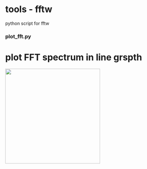 tools - fftw
===============

python script for fftw <br/>

### plot_fft.py
# plot FFT spectrum in line grspth <br/>
<image src="https://raw.githubusercontent.com/ohwada/MAC_cpp_Samples/master/fftw/result/plot_fft.png" width="300" /><br/>

